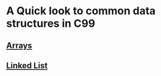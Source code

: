 # A Quick look to common data structures in C99

## [Arrays](https://github.com/Zank613/structures_quick/tree/master/arrays)

## [Linked List](https://github.com/Zank613/structures_quick/tree/master/linked_list)
